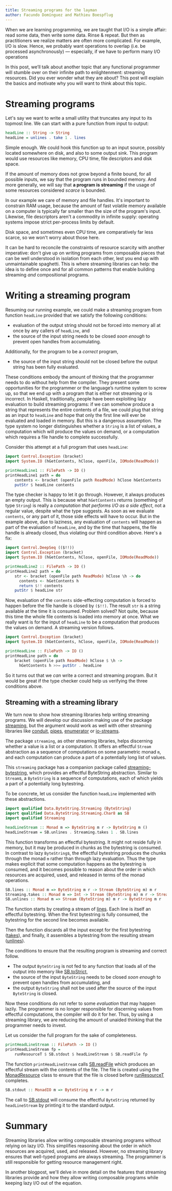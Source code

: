 ```yaml
---
title: Streaming programs for the layman
author: Facundo Domínguez and Mathieu Boespflug
---
```


When we are learning programming, we are taught that
I/O is a simple affair: read some data, then write some data.
Rinse & repeat. But then as practitioners
we realize matters are often more complicated.
For example, I/O is slow. Hence, we probably want operations
to overlap (i.e. be processed asynchronously) — especially,
if we have to perform many I/O operations

In this post, we’ll talk about another topic that any
functional programmer will stumble over on their infinite path
to enlightenment: streaming resources. Did you ever wonder
what they are about? This post will explain the basics and
motivate why you will want to think about this topic.


# Streaming programs

Let's say we want to write a small utility that truncates any input to
its topmost line. We can start with a pure function from input to
output:

```Haskell
headLine :: String -> String
headLine = unlines . take 1 . lines
```

Simple enough.  We could hook this function up to an input source,
possibly located somewhere on disk, and also to some output sink.
This program would use resources like memory, CPU time, file
descriptors and disk space.

If the amount of memory does not grow beyond a finite bound, for all
possible inputs, we say that the program runs in bounded memory. And
more generally, we will say that **a program is streaming** if the
usage of some resources considered *scarce* is bounded.

In our example we care of memory and file handles. It's
important to constrain RAM usage, because the amount of fast volatile
memory available on a computer is typically far smaller than the size
of the program's input. Likewise, file descriptors aren't a commodity
in infinite supply: operating systems impose strict per-process limits
by default.

Disk space, and sometimes even CPU time, are comparatively far less
scarce, so we won't worry about those here.

It can be hard to reconcile the constraints of resource scarcity with
another imperative: don't give up on writing programs from composable
pieces that can be well understood in isolation from each other, lest
you end up with unmaintainable spaghetti. This is where streaming
libraries can help: the idea is to define once and for all common
patterns that enable building streaming *and* compositional programs.


# Writing a streaming program

Resuming our running example, we could make a streaming program from
function `headLine` provided that we satisfy the following conditions:

* evaluation of the output string should not be forced into memory all
  at once by any callers of `headLine`, and
* the source of the input string needs to be closed *soon enough* to
  prevent open handles from accumulating.
  
Additionally, for the program to be a *correct* program,

* the source of the input string should not be closed before the
  output string has been fully evaluated.

These conditions embody the amount of thinking that the programmer
needs to do without help from the compiler.
They present some opportunities for the programmer or the language’s
runtime system to screw up, so that we end up with a program that is
either not streaming or is incorrect.
In Haskell, traditionally, people have been
exploiting lazy evaluation to build streaming programs: if we can
somehow produce a string that represents the entire contents of
a file, we could plug that string as an input to `headLine` and hope
that only the first line will ever be evaluated and loaded in memory.
But this is a dangerous assumption. The type system no longer
distinguishes whether a `String` is a list of values, a computation
which will produce the values on demand, or a computation which
requires a file handle to complete successfully.

Consider this attempt at a full program that uses `headLine`:

```Haskell
import Control.Exception (bracket)
import System.IO (hGetContents, hClose, openFile, IOMode(ReadMode))

printHeadLine1 :: FilePath -> IO ()
printHeadLine1 path = do
    contents <- bracket (openFile path ReadMode) hClose hGetContents
    putStr $ headLine contents
```

The type checker is happy to let it go through. However, it always
produces an empty output. This is because what `hGetContents` returns
(something of type `String`) is really a *computation that performs
I/O as a side effect*, not a regular value, despite what the type
suggests. As soon as we evaluate `contents`, or any part of it, those side
effects will have to occur. But in the example above, due to laziness,
any evaluation of `contents` will happen as part of the evaluation of
`headLine`, and by the time that happens, the file handle is already
closed, thus violating our third condition above. Here's a fix:

```Haskell
import Control.DeepSeq (($!!))
import Control.Exception (bracket)
import System.IO (hGetContents, hClose, openFile, IOMode(ReadMode))

printHeadLine2 :: FilePath -> IO ()
printHeadLine2 path = do
    str <- bracket (openFile path ReadMode) hClose \h -> do
      contents <- hGetContents h
      return $!! contents
    putStr $ headLine str
```

Now, evaluation of the `contents` side-effecting computation is forced
to happen before the file handle is closed by `($!!)`. The result
`str` is a string available at the time it is consumed. Problem
solved? Not quite, because this time the whole file contents is loaded
into memory at once. What we really want is for the input of
`headLine` to be a computation that produces the values on demand.
A streaming version follows.

```Haskell
import Control.Exception (bracket)
import System.IO (hGetContents, hClose, openFile, IOMode(ReadMode))

printHeadLine :: FilePath -> IO ()
printHeadLine path = do
    bracket (openFile path ReadMode) hClose $ \h ->
      hGetContents h >>= putStr . headLine
```

So it turns out that we *can* write a correct and streaming program.
But it would be great if the type checker could help us verifying
the three conditions above.


## Streaming with a streaming library

We turn now to show how streaming libraries help writing streaming
programs. We will develop our discussion making use of the package
[streaming](http://www.stackage.org/package/streaming),
but the argument would work as well with other streaming libraries
like
[conduit](http://www.stackage.org/package/conduit),
[pipes](http://www.stackage.org/package/pipes),
[enumerator](http://www.stackage.org/package/enumerator) or
[io-streams](http://www.stackage.org/package/io-streams).

The package `streaming`,
as other streaming libraries, helps discerning whether a value
is a list or a computation. It offers an effectful `Stream` abstraction
as a sequence of computations on some parametric monad `m`, and each
computation can produce a part of a potentially long list of values.

This `streaming` package has a companion package called
[streaming-bytestring](http://www.stackage.org/package/streaming-bytestring),
which provides an effectful ByteString abstraction. Similar to
`Stream`s, a `ByteString` is a sequence of computations, each of which
yields a part of a potentially long bytestring.

To be concrete, let us consider the function `headLine` implemented
with these abstractions.
```Haskell
import qualified Data.ByteString.Streaming (ByteString)
import qualified Data.ByteString.Streaming.Char8 as SB
import qualified Streaming

headLineStream :: Monad m => ByteString m r -> ByteString m ()
headLineStream = SB.unlines . Streaming.takes 1 . SB.lines
```
This function transforms an effectful bytestring. It might not reside
fully in memory, but it may be produced in chunks as the bytestring is
consumed. In contrast to lazy `ByteString`s, the effectful bytestring
produces the chunks through the monad `m` rather than through lazy
evaluation. Thus the type makes explicit that some computation happens
as the bytestring is consumed, and it becomes possible to reason about
the order in which resources are acquired, used, and released in terms
of the monad operations.

```Haskell
SB.lines :: Monad m => ByteString m r -> Stream (ByteString m) m r
Streaming.takes :: Monad m => Int -> Stream (ByteString m) m r -> Stream (ByteString m) m ()
SB.unlines :: Monad m => Stream (ByteString m) m r -> ByteString m r
```
The function starts by creating a stream of
[lines](https://www.stackage.org/haddock/lts-8.22/streaming-bytestring-0.1.4.6/Data-ByteString-Streaming-Char8.html#v:lines).
Each line is itself
an effectful bytestring. When the first bytestring is fully consumed,
the bytestring for the second line becomes available.

Then the function discards all the input except for the first bytestring
([takes](https://www.stackage.org/haddock/lts-8.21/streaming-0.1.4.5/Streaming.html#v:takes)),
and finally, it assembles a bytestring from the resulting stream
([unlines](https://www.stackage.org/haddock/lts-8.22/streaming-bytestring-0.1.4.6/Data-ByteString-Streaming-Char8.html#v:unlines)).

The conditions to ensure that the resulting program is streaming and
correct follow.
 * The output `ByteString` is not fed to any function that loads all of
   the output into memory like
   [SB.toStrict](https://www.stackage.org/haddock/lts-8.22/streaming-bytestring-0.1.4.6/Data-ByteString-Streaming-Char8.html#v:toStrict),
 * the source of the input `ByteString` needs to be closed *soon enough* to
   prevent open handles from accumulating, and
 * the output `ByteString` shall not be used after the source of the
   input `ByteString` is closed.

Now these conditions do not refer to some *evaluation* that may happen
lazily. The programmer is no longer responsible for discerning
values from effectful computations, the compiler will do it for her.
Thus, by using a streaming library, we are reducing the amount of unaided
thinking that the programmer needs to invest.

Let us consider the full program for the sake of completeness.
```Haskell
printHeadLineStream :: FilePath -> IO ()
printHeadLineStream fp =
    runResourceT $ SB.stdout $ headLineStream $ SB.readFile fp
```

The function `printHeadLineStream` calls
[SB.readFile](https://www.stackage.org/haddock/lts-8.22/streaming-bytestring-0.1.4.6/Data-ByteString-Streaming-Char8.html#v:readFile)
which produces an effectful
stream with the contents of the file. The file is created using the
[MonadResource](https://www.stackage.org/haddock/lts-8.21/resourcet-1.1.9/Control-Monad-Trans-Resource.html#t:MonadResource)
class to ensure that the file is closed before
[runResourceT](https://www.stackage.org/haddock/lts-8.21/resourcet-1.1.9/Control-Monad-Trans-Resource.html#v:runResourceT)
completes.

```Haskell
SB.stdout :: MonadIO m => ByteString m r -> m r
```
The call to
[SB.stdout](https://www.stackage.org/haddock/lts-8.22/streaming-bytestring-0.1.4.6/Data-ByteString-Streaming-Char8.html#v:stdout)
will consume the effectful `ByteString` returned by `headLineStream`
by printing it to the standard output.

# Summary

Streaming libraries allow writing composable streaming programs
without relying on lazy I/O. This simplifies reasoning about the order in
which resources are acquired, used, and released. However, no streaming
library ensures that well-typed programs are always streaming. The
programmer is still responsible for getting resource management right.

In another blogpost, we'll delve in more detail on the features that
streaming libraries provide and how they allow writing composable
programs while keeping lazy I/O out of the equation.
